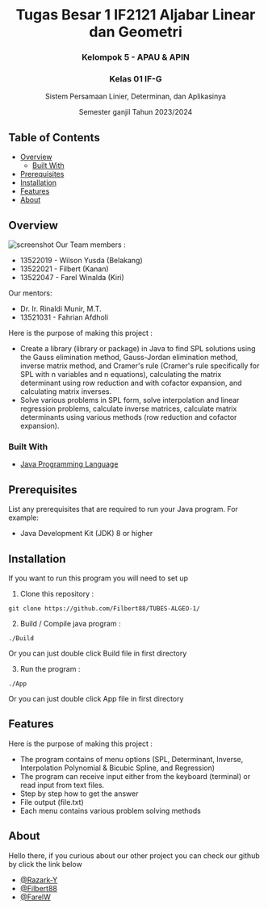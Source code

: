 <h1 align="center">Tugas Besar 1 IF2121 Aljabar Linear dan Geometri</h1>
<h3 align="center">Kelompok 5 - APAU & APIN</h3>
<h3 align="center">Kelas 01 IF-G</h3>
<p align="center"></p>
<p align="center">Sistem Persamaan Linier, Determinan, dan Aplikasinya</p>
<p align="center">Semester ganjil Tahun 2023/2024</p>

## Table of Contents

- [Overview](#overview)
  - [Built With](#built-with)
- [Prerequisites](#prerequisites)
- [Installation](#installation)
- [Features](#features)
- [About](#about)


## Overview

![screenshot](https://github.com/Filbert88/TUBES-ALGEO-1/blob/d5e8925fdf81671e12d005604ece903d557ed92d/Apau%20%26%20Apin.jpg)
Our Team members :
- 13522019 - Wilson Yusda (Belakang)
- 13522021 - Filbert (Kanan)
- 13522047 - Farel Winalda (Kiri)

Our mentors:
- Dr. Ir. Rinaldi Munir, M.T.
- 13521031 - Fahrian Afdholi

Here is the purpose of making this project :
- Create a library (library or package) in Java to find SPL solutions using the Gauss elimination method, Gauss-Jordan elimination method, inverse matrix method, and Cramer's rule (Cramer's rule specifically for SPL with n variables and n equations), calculating the matrix determinant using row reduction and with cofactor expansion, and calculating matrix inverses.
- Solve various problems in SPL form, solve interpolation and linear regression problems, calculate inverse matrices, calculate matrix determinants using various methods (row reduction and cofactor expansion).

### Built With
- [Java Programming Language](https://www.java.com/)

## Prerequisites

List any prerequisites that are required to run your Java program. For example:
- Java Development Kit (JDK) 8 or higher

## Installation

If you want to run this program you will need to set up 

1. Clone this repository :
```shell
git clone https://github.com/Filbert88/TUBES-ALGEO-1/
```

2. Build / Compile java program :
```shell
./Build
```
Or you can just double click Build file in first directory

3. Run the program :
```shell
./App
```
Or you can just double click App file in first directory

## Features

Here is the purpose of making this project :
- The program contains of menu options (SPL, Determinant, Inverse, Interpolation Polynomial & Bicubic Spline, and Regression)
- The program can receive input either from the keyboard (terminal) or read input from text files.
- Step by step how to get the answer
- File output (file.txt)
- Each menu contains various problem solving methods

## About

Hello there, 
if you curious about our other project you can check our github by click the link below


- [@Razark-Y](https://github.com/Razark-Y)
- [@Filbert88](https://github.com/Filbert88)
- [@FarelW](https://github.com/FarelW)
